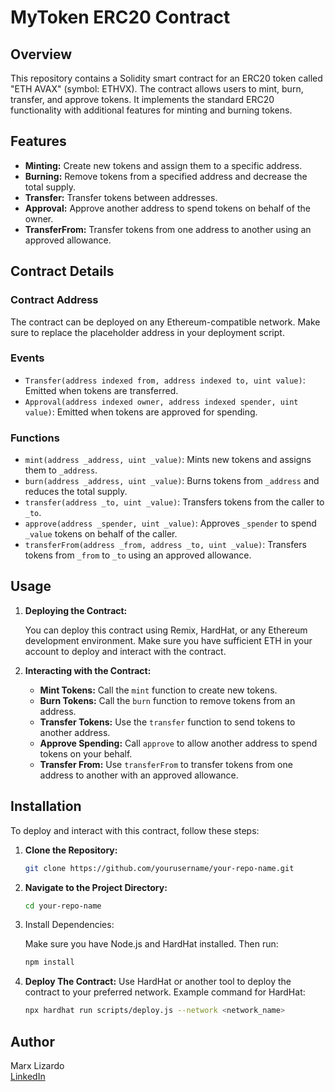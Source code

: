 # MyToken ERC20 Contract

## Overview

This repository contains a Solidity smart contract for an ERC20 token called "ETH AVAX" (symbol: ETHVX). 
The contract allows users to mint, burn, transfer, and approve tokens. It implements the standard ERC20 functionality with additional features for minting and burning tokens.

## Features

- **Minting:** Create new tokens and assign them to a specific address.
- **Burning:** Remove tokens from a specified address and decrease the total supply.
- **Transfer:** Transfer tokens between addresses.
- **Approval:** Approve another address to spend tokens on behalf of the owner.
- **TransferFrom:** Transfer tokens from one address to another using an approved allowance.

## Contract Details

### Contract Address

The contract can be deployed on any Ethereum-compatible network. Make sure to replace the placeholder address in your deployment script.

### Events

- `Transfer(address indexed from, address indexed to, uint value)`: Emitted when tokens are transferred.
- `Approval(address indexed owner, address indexed spender, uint value)`: Emitted when tokens are approved for spending.

### Functions

- `mint(address _address, uint _value)`: Mints new tokens and assigns them to `_address`.
- `burn(address _address, uint _value)`: Burns tokens from `_address` and reduces the total supply.
- `transfer(address _to, uint _value)`: Transfers tokens from the caller to `_to`.
- `approve(address _spender, uint _value)`: Approves `_spender` to spend `_value` tokens on behalf of the caller.
- `transferFrom(address _from, address _to, uint _value)`: Transfers tokens from `_from` to `_to` using an approved allowance.

## Usage

1. **Deploying the Contract:**

   You can deploy this contract using Remix, HardHat, or any Ethereum development environment. Make sure you have sufficient ETH in your account to deploy and interact with the contract.

2. **Interacting with the Contract:**

   - **Mint Tokens:** Call the `mint` function to create new tokens.
   - **Burn Tokens:** Call the `burn` function to remove tokens from an address.
   - **Transfer Tokens:** Use the `transfer` function to send tokens to another address.
   - **Approve Spending:** Call `approve` to allow another address to spend tokens on your behalf.
   - **Transfer From:** Use `transferFrom` to transfer tokens from one address to another with an approved allowance.

## Installation

To deploy and interact with this contract, follow these steps:

1. **Clone the Repository:**

   ```bash
   git clone https://github.com/yourusername/your-repo-name.git
   ```

2. **Navigate to the Project Directory:**

   ```bash
   cd your-repo-name
   ```

3. Install Dependencies:

   Make sure you have Node.js and HardHat installed. Then run:

   ```bash
   npm install
   ```

5. **Deploy The Contract:**
   Use HardHat or another tool to deploy the contract to your preferred network. Example command for HardHat:

   ```bash
   npx hardhat run scripts/deploy.js --network <network_name>
   ```

## Author

Marx Lizardo  
[LinkedIn](https://www.linkedin.com/in/marxjbl/) 
